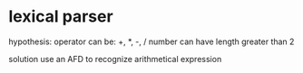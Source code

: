 # lexical parser

hypothesis:
	operator can be: +, *, -, /
	number can have length greater than 2

solution use an AFD to recognize arithmetical expression
